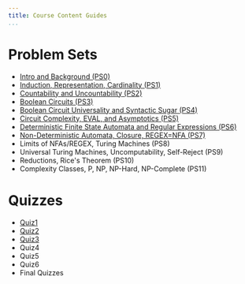 ```yaml
---
title: Course Content Guides
...
```


# Problem Sets

- [Intro and Background (PS0)](https://www.cs.virginia.edu/~njb2b/cstheory/f2022/ps0.html)
- [Induction, Representation, Cardinality (PS1)](https://www.cs.virginia.edu/~njb2b/cstheory/f2022/ps1.html)
- [Countability and Uncountability (PS2)](https://www.cs.virginia.edu/~njb2b/cstheory/f2022/ps2.html)
- [Boolean Circuits (PS3)](https://www.cs.virginia.edu/~njb2b/cstheory/f2022/ps3.html)
- [Boolean Circuit Universality and Syntactic Sugar (PS4)](/ps4.html)
- [Circuit Complexity, EVAL, and Asymptotics (PS5)](/ps5.html)
- [Deterministic Finite State Automata and Regular Expressions (PS6)](/ps6.html)
- [Non-Deterministic Automata, Closure, REGEX=NFA (PS7)](/ps7.html)
- Limits of NFAs/REGEX, Turing Machines (PS8)
- Universal Turing Machines, Uncomputability, Self-Reject (PS9)
- Reductions, Rice's Theorem (PS10)
- Complexity Classes, P, NP, NP-Hard, NP-Complete (PS11)

# Quizzes

- [Quiz1](/quiz1.html)
- [Quiz2](/quiz2.html)
- [Quiz3](/quiz3.html)
- Quiz4
- Quiz5
- Quiz6
- Final Quizzes
